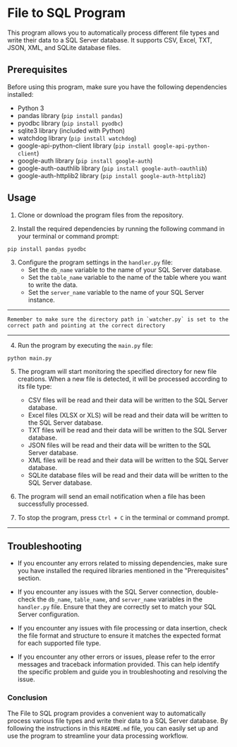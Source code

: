 # File to SQL Program

This program allows you to automatically process different file types and write their data to a SQL Server database. It supports CSV, Excel, TXT, JSON, XML, and SQLite database files.

## Prerequisites

Before using this program, make sure you have the following dependencies installed:

- Python 3
- pandas library (`pip install pandas`)
- pyodbc library (`pip install pyodbc`)
- sqlite3 library (included with Python)
- watchdog library (`pip install watchdog`)
- google-api-python-client library (`pip install google-api-python-client`)
- google-auth library (`pip install google-auth`)
- google-auth-oauthlib library (`pip install google-auth-oauthlib`)
- google-auth-httplib2 library (`pip install google-auth-httplib2`)


## Usage

1. Clone or download the program files from the repository.

2. Install the required dependencies by running the following command in your terminal or command prompt:

```
pip install pandas pyodbc
```

3. Configure the program settings in the `handler.py` file:
   - Set the `db_name` variable to the name of your SQL Server database.
   - Set the `table_name` variable to the name of the table where you want to write the data.
   - Set the `server_name` variable to the name of your SQL Server instance.

---
    Remember to make sure the directory path in `watcher.py` is set to the correct path and pointing at the correct directory
---

4. Run the program by executing the `main.py` file:
```
python main.py
```

5. The program will start monitoring the specified directory for new file creations. When a new file is detected, it will be processed according to its file type:
   - CSV files will be read and their data will be written to the SQL Server database.
   - Excel files (XLSX or XLS) will be read and their data will be written to the SQL Server database.
   - TXT files will be read and their data will be written to the SQL Server database.
   - JSON files will be read and their data will be written to the SQL Server database.
   - XML files will be read and their data will be written to the SQL Server database.
   - SQLite database files will be read and their data will be written to the SQL Server database.

6. The program will send an email notification when a file has been successfully processed.

7. To stop the program, press `Ctrl + C` in the terminal or command prompt.

---

## Troubleshooting

- If you encounter any errors related to missing dependencies, make sure you have installed the required libraries mentioned in the "Prerequisites" section.

- If you encounter any issues with the SQL Server connection, double-check the `db_name`, `table_name`, and `server_name` variables in the `handler.py` file. Ensure that they are correctly set to match your SQL Server configuration.

- If you encounter any issues with file processing or data insertion, check the file format and structure to ensure it matches the expected format for each supported file type.

- If you encounter any other errors or issues, please refer to the error messages and traceback information provided. This can help identify the specific problem and guide you in troubleshooting and resolving the issue.

### Conclusion

The File to SQL program provides a convenient way to automatically process various file types and write their data to a SQL Server database. By following the instructions in this `README.md` file, you can easily set up and use the program to streamline your data processing workflow. 